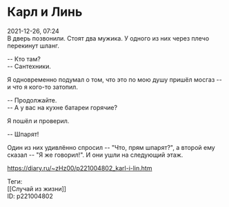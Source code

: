 Карл и Линь
============

   
 2021-12-26, 07:24   
  В дверь позвонили. Стоят два мужика. У одного из них через плечо перекинут шланг.   
   
 -- Кто там?   
 -- Сантехники.   
   
 Я одновременно подумал о том, что это по мою душу пришёл мосгаз -- и что я кого-то затопил.   
   
 -- Продолжайте.   
 -- А у вас на кухне батареи горячие?   
   
 Я пошёл и проверил.   
   
 -- Шпарят!   
   
 Один из них удивлённо спросил -- "Что, прям шпарят?", а второй ему сказал -- "Я же говорил!". И они ушли на следующий этаж.   
    
 <https://diary.ru/~zHz00/p221004802_karl-i-lin.htm>   
   
 Теги:   
 [[Случай из жизни]]   
 ID: p221004802